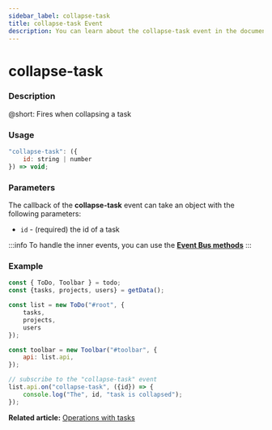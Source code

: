 ```yaml
---
sidebar_label: collapse-task
title: collapse-task Event
description: You can learn about the collapse-task event in the documentation of the DHTMLX JavaScript To Do List library. Browse developer guides and API reference, try out code examples and live demos, and download a free 30-day evaluation version of DHTMLX To Do List.
---
```


# collapse-task

### Description

@short: Fires when collapsing a task

### Usage

~~~js
"collapse-task": ({
    id: string | number
}) => void;
~~~

### Parameters

The callback of the **collapse-task** event can take an object with the following parameters:

- `id` - (required) the id of a task

:::info
To handle the inner events, you can use the [**Event Bus methods**](category/event-bus-methods.md)
:::

### Example

~~~js {15-17}
const { ToDo, Toolbar } = todo;
const {tasks, projects, users} = getData();

const list = new ToDo("#root", {
	tasks,
    projects,
    users
});

const toolbar = new Toolbar("#toolbar", {
	api: list.api,
});

// subscribe to the "collapse-task" event
list.api.on("collapse-task", ({id}) => {
    console.log("The", id, "task is collapsed"); 
});
~~~ 

**Related article:** [Operations with tasks](guides/task_operations.md#expandingcollapsing-a-task)